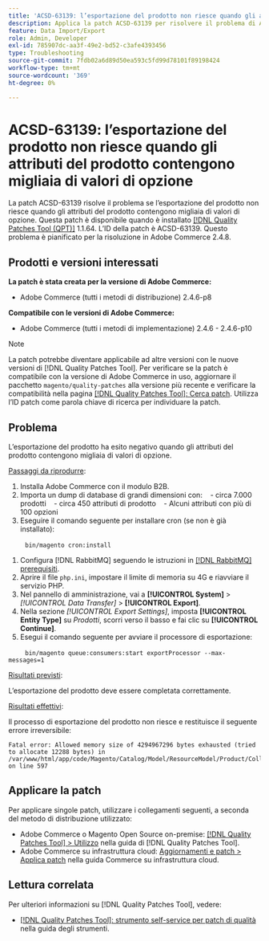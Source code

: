 ```yaml
---
title: 'ACSD-63139: l’esportazione del prodotto non riesce quando gli attributi del prodotto contengono migliaia di valori di opzione'
description: Applica la patch ACSD-63139 per risolvere il problema di Adobe Commerce, in cui l’esportazione del prodotto non riesce se gli attributi del prodotto contengono migliaia di valori di opzione.
feature: Data Import/Export
role: Admin, Developer
exl-id: 785907dc-aa3f-49e2-bd52-c3afe4393456
type: Troubleshooting
source-git-commit: 7fdb02a6d89d50ea593c5fd99d78101f89198424
workflow-type: tm+mt
source-wordcount: '369'
ht-degree: 0%

---
```


# ACSD-63139: l’esportazione del prodotto non riesce quando gli attributi del prodotto contengono migliaia di valori di opzione

La patch ACSD-63139 risolve il problema se l’esportazione del prodotto non riesce quando gli attributi del prodotto contengono migliaia di valori di opzione. Questa patch è disponibile quando è installato [[!DNL Quality Patches Tool (QPT)]](/help/tools/quality-patches-tool/quality-patches-tool-to-self-serve-quality-patches.md) 1.1.64. L’ID della patch è ACSD-63139. Questo problema è pianificato per la risoluzione in Adobe Commerce 2.4.8.

## Prodotti e versioni interessati

**La patch è stata creata per la versione di Adobe Commerce:**

* Adobe Commerce (tutti i metodi di distribuzione) 2.4.6-p8

**Compatibile con le versioni di Adobe Commerce:**

* Adobe Commerce (tutti i metodi di implementazione) 2.4.6 - 2.4.6-p10

>[!NOTE]
>
>La patch potrebbe diventare applicabile ad altre versioni con le nuove versioni di [!DNL Quality Patches Tool]. Per verificare se la patch è compatibile con la versione di Adobe Commerce in uso, aggiornare il pacchetto `magento/quality-patches` alla versione più recente e verificare la compatibilità nella pagina [[!DNL Quality Patches Tool]: Cerca patch](https://experienceleague.adobe.com/tools/commerce-quality-patches/index.html). Utilizza l’ID patch come parola chiave di ricerca per individuare la patch.

## Problema

L’esportazione del prodotto ha esito negativo quando gli attributi del prodotto contengono migliaia di valori di opzione.

<u>Passaggi da riprodurre</u>:

1. Installa Adobe Commerce con il modulo B2B.
1. Importa un dump di database di grandi dimensioni con:
   - circa 7.000 prodotti
   - circa 450 attributi di prodotto
   - Alcuni attributi con più di 100 opzioni
1. Eseguire il comando seguente per installare cron (se non è già installato):

   ```
   bin/magento cron:install
   ```

1. Configura [!DNL RabbitMQ] seguendo le istruzioni in [[!DNL RabbitMQ] prerequisiti](https://experienceleague.adobe.com/en/docs/commerce-operations/installation-guide/prerequisites/rabbitmq).
1. Aprire il file `php.ini`, impostare il limite di memoria su 4G e riavviare il servizio PHP.
1. Nel pannello di amministrazione, vai a **[!UICONTROL System]** > *[!UICONTROL Data Transfer]* > **[!UICONTROL Export]**.
1. Nella sezione *[!UICONTROL Export Settings]*, imposta **[!UICONTROL Entity Type]** su *Prodotti*, scorri verso il basso e fai clic su **[!UICONTROL Continue]**.
1. Esegui il comando seguente per avviare il processore di esportazione:

   ```
   bin/magento queue:consumers:start exportProcessor --max-messages=1
   ```

<u>Risultati previsti</u>:

L’esportazione del prodotto deve essere completata correttamente.

<u>Risultati effettivi</u>:

Il processo di esportazione del prodotto non riesce e restituisce il seguente errore irreversibile:

```
Fatal error: Allowed memory size of 4294967296 bytes exhausted (tried to allocate 12288 bytes) in /var/www/html/app/code/Magento/Catalog/Model/ResourceModel/Product/Collection.php on line 597
```

## Applicare la patch

Per applicare singole patch, utilizzare i collegamenti seguenti, a seconda del metodo di distribuzione utilizzato:

* Adobe Commerce o Magento Open Source on-premise: [[!DNL Quality Patches Tool] > Utilizzo](/help/tools/quality-patches-tool/usage.md) nella guida di [!DNL Quality Patches Tool].
* Adobe Commerce su infrastruttura cloud: [Aggiornamenti e patch > Applica patch](https://experienceleague.adobe.com/docs/commerce-cloud-service/user-guide/develop/upgrade/apply-patches.html) nella guida Commerce su infrastruttura cloud.

## Lettura correlata

Per ulteriori informazioni su [!DNL Quality Patches Tool], vedere:

* [[!DNL Quality Patches Tool]: strumento self-service per patch di qualità](/help/tools/quality-patches-tool/quality-patches-tool-to-self-serve-quality-patches.md) nella guida degli strumenti.
